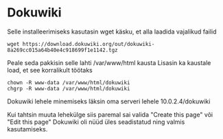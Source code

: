 # Dokuwiki

Selle installeerimiseks kasutasin wget käsku, et alla laadida vajalikud failid
```
wget https://download.dokuwiki.org/out/dokuwiki-8a269cc015a64b40e4c918699f1e1142.tgz
```
Peale seda pakkisin selle lahti /var/www/html kausta
Lisasin ka kaustale load, et see korralikult töötaks
```
chown -R www-data /var/www/html/dokuwiki
chgrp -R www-data /var/www/html/dokuwiki
```

Dokuwiki lehele minemiseks läksin oma serveri lehele
10.0.2.4/dokuwiki

Kui tahtsin muuta lehekülge siis paremal sai valida "Create this page" või "Edit this page"
Dokuwiki oli nüüd üles seadistatud ning valmis kasutamiseks.
